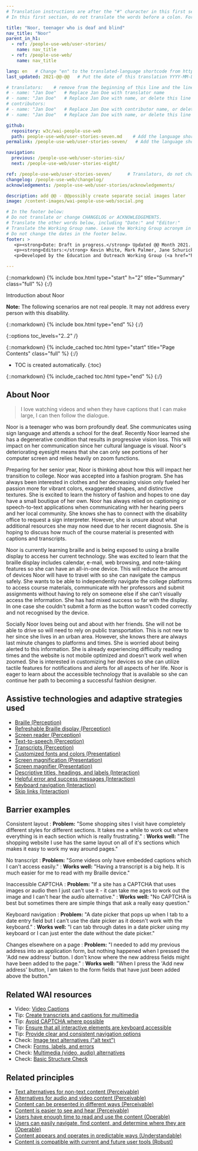```yaml
---
# Translation instructions are after the "#" character in this first section. They are comments that do not show up in the web page. You do not need to translate the instructions after #.
# In this first section, do not translate the words before a colon. For example, do not translate "title:". Do translate the text after "title:".

title: "Noor, teenager who is deaf and blind"
nav_title: "Noor"
parent_in_h1:
  - ref: /people-use-web/user-stories/
    name: nav_title
  - ref: /people-use-web/
    name: nav_title

lang: en   # Change "en" to the translated-language shortcode from https://www.iana.org/assignments/language-subtag-registry/language-subtag-registry
last_updated: 2021-@@-@@   # Put the date of this translation YYYY-MM-DD (with month in the middle)

# translators:    # remove from the beginning of this line and the lines below: "# " (the hash sign and the space)
# - name: "Jan Doe"   # Replace Jan Doe with translator name
# - name: "Jan Doe"   # Replace Jan Doe with name, or delete this line if not multiple translators
# contributors:
# - name: "Jan Doe"   # Replace Jan Doe with contributor name, or delete this line if none
# - name: "Jan Doe"   # Replace Jan Doe with name, or delete this line if not multiple contributors

github:
  repository: w3c/wai-people-use-web
  path: people-use-web/user-stories-seven.md    # Add the language shortcode to the middle of the filename, for example: people-use-web/user-stories-seven.fr.md
permalink: /people-use-web/user-stories-seven/   # Add the language shortcode to the end, with no slash at end, for example: /people-use-web/user-stories-seven/fr

navigation:
  previous: /people-use-web/user-stories-six/
  next: /people-use-web/user-stories-eight/

ref: /people-use-web/user-stories-seven/      # Translators, do not change this
changelog: /people-use-web/changelog/
acknowledgements: /people-use-web/user-stories/acknowledgements/

description: add @@ - @@possibly create separate social images later
image: /content-images/wai-people-use-web/social.png

# In the footer below:
# Do not translate or change CHANGELOG or ACKNOWLEDGEMENTS.
# Translate the other words below, including "Date:" and "Editor:"
# Translate the Working Group name. Leave the Working Group acronym in English.
# Do not change the dates in the footer below.
footer: >
   <p><strong>Date: Draft in progress.</strong> Updated @@ Month 2021. First published Month 20@@. CHANGELOG.</p>
   <p><strong>Editors:</strong> Kevin White, Mark Palmer, Jane Schurick, and <a href="https://www.w3.org/People/shadi/">Shadi Abou_Zahra</a>.  <strong>Contributors:</strong> @@name, @@name, and <a href="https://www.w3.org/groups/wg/eowg/participants">participants of EOWG</a>. ACKNOWLEDGEMENTS lists past editors and additional contributors.</p>
   <p>Developed by the Education and Outreach Working Group (<a href="http://www.w3.org/WAI/EO/">EOWG</a>). Previously developed with the <a href="https://www.w3.org/WAI/EO/2008/wai-age-tf">WAI-AGE Task Force</a>, with support of the <a href="https://www.w3.org/WAI/WAI-AGE/">WAI-AGE Project</a>.</p>

---
```


{::nomarkdown}
{% include box.html type="start" h="2" title="Summary" class="full" %}
{:/}

Introduction about Noor

**Note:** The following scenarios are not real people. It may not address every person with this disability.

{::nomarkdown}
{% include box.html type="end" %}
{:/}


{::options toc_levels="2..2" /}

{::nomarkdown}
{% include_cached toc.html type="start" title="Page Contents" class="full" %}
{:/}

-   TOC is created automatically.
{:toc}

{::nomarkdown}
{% include_cached toc.html type="end" %}
{:/}

## About Noor

> I love watching videos and when they have captions that I can make large, I can then follow the dialogue.

Noor is a teenager who was born profoundly deaf. She communicates using sign language and attends a school for the deaf. Recently Noor learned she has a degenerative condition that results in progressive vision loss. This will impact on her communication since her cultural language is visual. Noor's deteriorating eyesight means that she can only see portions of her computer screen and relies heavily on zoom functions. 

Preparing for her senior year, Noor is thinking about how this will impact her transition to college. Noor was accepted into a fashion program. She has always been interested in clothes and her decreasing vision only fueled her passion more for vibrant colors, exaggerated shapes, and distinctive textures. She is excited to learn the history of fashion and hopes to one day have a small boutique of her own. Noor has always relied on captioning or speech-to-text applications when communicating with her hearing peers and her local community. She knows she has to connect with the disability office to request a sign interpreter. However, she is unsure about what additional resources she may now need due to her recent diagnosis. She is hoping to discuss how much of the course material is presented with captions and transcripts.

Noor is currently learning braille and is being exposed to using a braille display to access her current technology. She was excited to learn that the braille display includes calendar, e-mail, web browsing, and note-taking features so she can have an all-in-one device. This will reduce the amount of devices Noor will have to travel with so she can navigate the campus safely. She wants to be able to independently navigate the college platforms to access course materials, communicate with her professors and submit assignments without having to rely on someone else if she can’t visually access the information. She has had mixed success so far with the display. In one case she couldn't submit a form as the button wasn't coded correctly and not recognised by the device. 

Socially Noor loves being out and about with her friends. She will not be able to drive so will need to rely on public transportation. This is not new to her since she lives in an urban area. However, she knows there are always last minute changes to platforms and times. She is worried about being alerted to this information. She is already experiencing difficulty reading times and the website is not mobile optimized and doesn't work well when zoomed. She is interested in customizing her devices so she can utilize tactile features for notifications and alerts for all aspects of her life. Noor is eager to learn about the accessible technology that is available so she can continue her path to becoming a successful fashion designer. 

## Assistive technologies and adaptive strategies used

* [Braille (Perception)](/people-use-web/tools-techniques-perception/#braille)
* [Refreshable Braille display (Perception)](/people-use-web/tools-techniques-perception/#braille_display)
* [Screen reader (Perception)](/people-use-web/tools-techniques-perception/#sr)
* [Text-to-speech (Perception)](/people-use-web/tools-techniques-perception/#tts)
* [Transcripts (Perception)](/people-use-web/tools-techniques-perception/#transcripts)
* [Customized fonts and colors (Presentation)](/people-use-web/tools-techniques-presentation/#style)
* [Screen magnification (Presentation)](/people-use-web/tools-techniques-presentation/#display)
* [Screen magnifier (Presentation)](/people-use-web/tools-techniques-presentation/#magnifiers)
* [Descriptive titles, headings, and labels (Interaction)](/people-use-web/tools-techniques-navigation/#labels)
* [Helpful error and success messages (Interaction)](/people-use-web/tools-techniques-navigation/#messages)
* [Keyboard navigation (Interaction)](/people-use-web/tools-techniques-navigation/#keyboard)
* [Skip links (Interaction)](/people-use-web/tools-techniques-navigation/#skip)

## Barrier examples

Consistent layout
: **Problem:** "Some shopping sites I visit have completely different styles for different sections. It takes me a while to work out where everything is in each section which is really frustrating."
: **Works well:** "The shopping website I use has the same layout on all of it's sections which makes it easy to work my way around pages."

No transcript
: **Problem:** "Some videos only have embedded captions which I can't access easily."
: **Works well:** "Having a transcript is a big help. It is much easier for me to read with my Braille device."

Inaccessible CAPTCHA
: **Problem:** "If a site has a CAPTCHA that uses images or audio then I just can't use it - it can take me ages to work out the image and I can't hear the audio alternative."
: **Works well:** "No CAPTCHA is best but sometimes there are simple things that ask a really easy question."

Keyboard navigation
: **Problem:** "A date picker that pops up when I tab to a date entry field but I can't use the date picker as it doesn't work with the keyboard."
: **Works well:** "I can tab through dates in a date picker using my keyboard or I can just enter the date without the date picker."

Changes elsewhere on a page
: **Problem:** "I needed to add my previous address into an application form, but nothing happened when I pressed the 'Add new address' button. I don't know where the new address fields might have been added to the page."
: **Works well:** "When I press the 'Add new address' button, I am taken to the form fields that have just been added above the button."

## Related WAI resources

* Video: [Video Captions](https://www.w3.org/WAI/perspective-videos/captions/)
* Tip: [Create transcripts and captions for multimedia](https://www.w3.org/WAI/tips/writing/#create-transcripts-and-captions-for-multimedia)
* Tip: [Avoid CAPTCHA where possible](https://www.w3.org/WAI/tips/developing/#avoid-captcha-where-possible)
* Tip: [Ensure that all interactive elements are keyboard accessible](https://www.w3.org/WAI/tips/developing/#ensure-that-all-interactive-elements-are-keyboard-accessible)
* Tip: [Provide clear and consistent navigation options](https://www.w3.org/WAI/tips/designing/#provide-clear-and-consistent-navigation-options)
* Check: [Image text alternatives ("alt text")](https://www.w3.org/WAI/test-evaluate/preliminary/#images)
* Check: [Forms, labels, and errors](https://www.w3.org/WAI/test-evaluate/preliminary/#forms)
* Check: [Multimedia (video, audio) alternatives](https://www.w3.org/WAI/test-evaluate/preliminary/#media)
* Check: [Basic Structure Check](https://www.w3.org/WAI/test-evaluate/preliminary/#structure)

## Related principles

* [Text alternatives for non-text content (Perceivable)](https://www.w3.org/WAI/fundamentals/accessibility-principles/#alternatives)
* [Alternatives for audio and video content (Perceivable)](https://www.w3.org/WAI/fundamentals/accessibility-principles/#captions)
* [Content can be presented in different ways (Perceivable)](https://www.w3.org/WAI/fundamentals/accessibility-principles/#adaptable)
* [Content is easier to see and hear (Perceivable)](https://www.w3.org/WAI/fundamentals/accessibility-principles/#distinguishable)
* [Users have enough time to read and use the content (Operable)](https://www.w3.org/WAI/fundamentals/accessibility-principles/#time)
* [Users can easily navigate, find content, and determine where they are (Operable)](https://www.w3.org/WAI/fundamentals/accessibility-principles/#navigable)
* [Content appears and operates in predictable ways (Understandable)](https://www.w3.org/WAI/fundamentals/accessibility-principles/#predictable)
* [Content is compatible with current and future user tools (Robust)](https://www.w3.org/WAI/fundamentals/accessibility-principles/#compatible)
